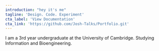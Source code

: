 ```yaml
---
introduction: "hey it's me"
tagline: 'Design. Code. Experiment'
cta_label: 'View Documentation'
cta_link: 'https://github.com/Josh-Talks/Portfolio.git'
---
```


I am a 3rd year undergraduate at the University of Cambridge. Studying Information and Bioengineering.

